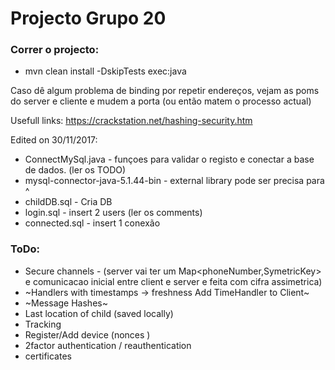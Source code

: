 # Projecto Grupo 20

### Correr o projecto:
* mvn clean install -DskipTests exec:java


Caso dê algum problema de binding por repetir endereços, vejam as poms do server e cliente e mudem a porta (ou então matem o processo actual)

Usefull links:
  https://crackstation.net/hashing-security.htm
  

  
Edited on 30/11/2017:
* ConnectMySql.java - funçoes para validar o registo e conectar a base de dados. (ler os TODO)
* mysql-connector-java-5.1.44-bin - external library pode ser precisa para ^
* childDB.sql - Cria DB
* login.sql - insert 2 users (ler os comments)
* connected.sql - insert 1 conexão
	

### ToDo:
* Secure channels - (server vai ter um Map<phoneNumber,SymetricKey> e comunicacao inicial entre client e server e feita com cifra assimetrica)
* ~Handlers with timestamps -> freshness Add TimeHandler to Client~
* ~Message Hashes~
* Last location of child (saved locally)
* Tracking
* Register/Add device (nonces )
* 2factor authentication / reauthentication
* certificates
